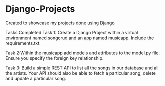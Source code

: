 # Django-Projects

 Created to showcase my projects done using Django

 Tasks Completed
Task 1: Create a Django Project within a virtual environment named songcrud and an app named musicapp. Include the requirements.txt.

Task 2:Within the musicapp add models and attributes to the model.py file. Ensure you specify the foreign key relationship.

Task 3: Build a simple REST API to list all the songs in our database and all the artists. Your API should also be able to fetch a particular song, delete and update a particular song.
